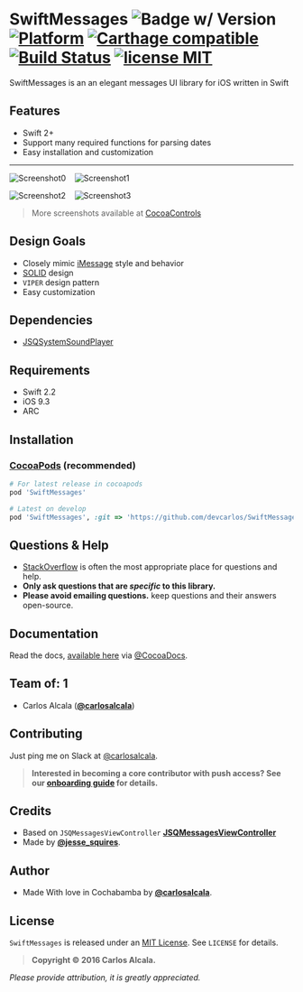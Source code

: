 # SwiftMessages ![Badge w/ Version](https://cocoapod-badges.herokuapp.com/v/SwiftMessages/badge.png) [![Platform](https://img.shields.io/cocoapods/p/SwiftMessages.svg)](http://cocoadocs.org/docsets/SwiftMessages/) [![Carthage compatible](https://img.shields.io/badge/Carthage-compatible-4BC51D.svg?style=flat)](https://github.com/Carthage/Carthage) [![Build Status](https://travis-ci.org/devcarlos/SwiftMessages.svg)](https://travis-ci.org/devcarlos/SwiftMessages) [![license MIT](https://img.shields.io/cocoapods/l/SwiftMessages.svg)](http://opensource.org/licenses/MIT)

SwiftMessages is an an elegant messages UI library for iOS written in Swift

## Features

* Swift 2+
* Support many required functions for parsing dates
* Easy installation and customization

------------------------

![Screenshot0][img0] &nbsp;&nbsp; ![Screenshot1][img1] &nbsp;&nbsp;

![Screenshot2][img2] &nbsp;&nbsp; ![Screenshot3][img3]

> More screenshots available at [CocoaControls](https://www.cocoacontrols.com/controls/SwiftMessages)

## Design Goals

- Closely mimic [iMessage](http://www.apple.com/ios/messages/) style and behavior
- [SOLID](https://en.wikipedia.org/wiki/SOLID_(object-oriented_design)) design
- `VIPER` design pattern
- Easy customization

## Dependencies

* [JSQSystemSoundPlayer][playerLink]

## Requirements

* Swift 2.2
* iOS 9.3
* ARC

## Installation

### [CocoaPods](https://cocoapods.org/) (recommended)

````ruby
# For latest release in cocoapods
pod 'SwiftMessages'

# Latest on develop
pod 'SwiftMessages', :git => 'https://github.com/devcarlos/SwiftMessages.git', :branch => 'develop'
````

## Questions & Help

* [StackOverflow](http://stackoverflow.com) is often the most appropriate place for questions and help.
* **Only ask questions that are _specific_ to this library.**
* **Please avoid emailing questions.** keep questions and their answers open-source.

## Documentation

Read the docs, [available here][docsLink] via [@CocoaDocs](https://twitter.com/CocoaDocs).

## Team of: 1

- Carlos Alcala ([**@carlosalcala**](https://twitter.com/carlosalcala))


## Contributing

Just ping me on Slack at [@carlosalcala](https://ios-developers.slack.com/).

> **Interested in becoming a core contributor with push access? See our [onboarding guide](https://github.com/jessesquires/SwiftMessages/blob/develop/Documentation/contributor_onboarding.md) for details.**

## Credits

* Based on `JSQMessagesViewController` [**JSQMessagesViewController**](https://github.com/jessesquires/JSQMessagesViewController)
* Made by [**@jesse_squires**](https://twitter.com/jesse_squires).

## Author

* Made With love in Cochabamba by [**@carlosalcala**](https://twitter.com/carlosalcala).


## License

`SwiftMessages` is released under an [MIT License][mitLink]. See `LICENSE` for details.

>**Copyright &copy; 2016 Carlos Alcala.**

*Please provide attribution, it is greatly appreciated.*

[docsLink]:http://cocoadocs.org/docsets/JSQMessagesViewController/
[podLink]:https://cocoapods.org/pods/JSQMessagesViewController
[mitLink]:http://opensource.org/licenses/MIT
[playerLink]:https://github.com/jessesquires/JSQSystemSoundPlayer

[img0]:https://raw.githubusercontent.com/jessesquires/JSQMessagesViewController/develop/Screenshots/screenshot0.png
[img1]:https://raw.githubusercontent.com/jessesquires/JSQMessagesViewController/develop/Screenshots/screenshot1.png
[img2]:https://raw.githubusercontent.com/jessesquires/JSQMessagesViewController/develop/Screenshots/screenshot2.png
[img3]:https://raw.githubusercontent.com/jessesquires/JSQMessagesViewController/develop/Screenshots/screenshot3.png
